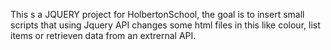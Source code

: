 This s a JQUERY project for HolbertonSchool, the goal is to insert small scripts that using Jquery API changes some html files in this like colour, list items or retrieven data from an extrernal API.
